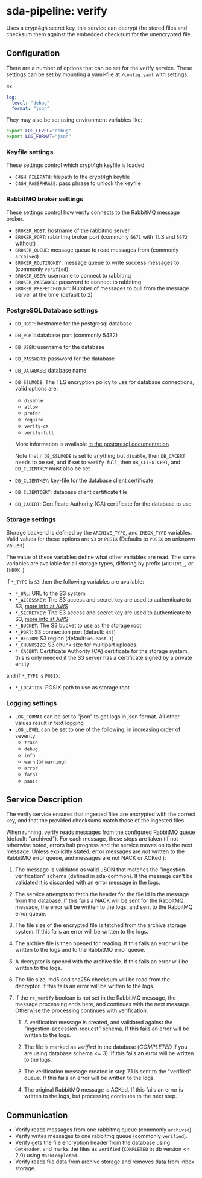 # sda-pipeline: verify

Uses a crypt4gh secret key, this service can decrypt the stored files and checksum them against the embedded checksum for the unencrypted file.

## Configuration

There are a number of options that can be set for the verify service.
These settings can be set by mounting a yaml-file at `/config.yaml` with settings.

ex.

```yaml
log:
  level: "debug"
  format: "json"
```

They may also be set using environment variables like:

```bash
export LOG_LEVEL="debug"
export LOG_FORMAT="json"
```

### Keyfile settings

These settings control which crypt4gh keyfile is loaded.

- `C4GH_FILEPATH`: filepath to the crypt4gh keyfile
- `C4GH_PASSPHRASE`: pass phrase to unlock the keyfile

### RabbitMQ broker settings

These settings control how verify connects to the RabbitMQ message broker.

- `BROKER_HOST`: hostname of the rabbitmq server
- `BROKER_PORT`: rabbitmq broker port (commonly `5671` with TLS and `5672` without)
- `BROKER_QUEUE`: message queue to read messages from (commonly `archived`)
- `BROKER_ROUTINGKEY`: message queue to write success messages to (commonly `verified`)
- `BROKER_USER`: username to connect to rabbitmq
- `BROKER_PASSWORD`: password to connect to rabbitmq
- `BROKER_PREFETCHCOUNT`: Number of messages to pull from the message server at the time (default to 2)

### PostgreSQL Database settings

- `DB_HOST`: hostname for the postgresql database
- `DB_PORT`: database port (commonly 5432)
- `DB_USER`: username for the database
- `DB_PASSWORD`: password for the database
- `DB_DATABASE`: database name
- `DB_SSLMODE`: The TLS encryption policy to use for database connections, valid options are:
  - `disable`
  - `allow`
  - `prefer`
  - `require`
  - `verify-ca`
  - `verify-full`

   More information is available
   [in the postgresql documentation](https://www.postgresql.org/docs/current/libpq-ssl.html#LIBPQ-SSL-PROTECTION)

   Note that if `DB_SSLMODE` is set to anything but `disable`, then `DB_CACERT` needs to be set,
   and if set to `verify-full`, then `DB_CLIENTCERT`, and `DB_CLIENTKEY` must also be set

- `DB_CLIENTKEY`: key-file for the database client certificate
- `DB_CLIENTCERT`: database client certificate file
- `DB_CACERT`: Certificate Authority (CA) certificate for the database to use

### Storage settings

Storage backend is defined by the `ARCHIVE_TYPE`, and `INBOX_TYPE` variables.
Valid values for these options are `S3` or `POSIX`
(Defaults to `POSIX` on unknown values).

The value of these variables define what other variables are read.
The same variables are available for all storage types, differing by prefix (`ARCHIVE_`, or  `INBOX_`)

if `*_TYPE` is `S3` then the following variables are available:

- `*_URL`: URL to the S3 system
- `*_ACCESSKEY`: The S3 access and secret key are used to authenticate to S3,
 [more info at AWS](https://docs.aws.amazon.com/general/latest/gr/aws-sec-cred-types.html#access-keys-and-secret-access-keys)
- `*_SECRETKEY`: The S3 access and secret key are used to authenticate to S3,
 [more info at AWS](https://docs.aws.amazon.com/general/latest/gr/aws-sec-cred-types.html#access-keys-and-secret-access-keys)
- `*_BUCKET`: The S3 bucket to use as the storage root
- `*_PORT`: S3 connection port (default: `443`)
- `*_REGION`: S3 region (default: `us-east-1`)
- `*_CHUNKSIZE`: S3 chunk size for multipart uploads.
- `*_CACERT`: Certificate Authority (CA) certificate for the storage system, this is only needed if the S3 server has a certificate signed by a private entity

and if `*_TYPE` is `POSIX`:

- `*_LOCATION`: POSIX path to use as storage root

### Logging settings

- `LOG_FORMAT` can be set to “json” to get logs in json format. All other values result in text logging
- `LOG_LEVEL` can be set to one of the following, in increasing order of severity:
  - `trace`
  - `debug`
  - `info`
  - `warn` (or `warning`)
  - `error`
  - `fatal`
  - `panic`

## Service Description

The verify service ensures that ingested files are encrypted with the correct key, and that the provided checksums match those of the ingested files.

When running, verify reads messages from the configured RabbitMQ queue (default: "archived").
For each message, these steps are taken (if not otherwise noted, errors halt progress and the service moves on to the next message.
Unless explicitly stated, error messages are *not* written to the RabbitMQ error queue, and messages are not NACK or ACKed.):

1. The message is validated as valid JSON that matches the "ingestion-verification" schema (defined in sda-common).
If the message can’t be validated it is discarded with an error message in the logs.

1. The service attempts to fetch the header for the file id in the message from the database.
If this fails a NACK will be sent for the RabbitMQ message, the error will be written to the logs, and sent to the RabbitMQ error queue.

1. The file size of the encrypted file is fetched from the archive storage system.
If this fails an error will be written to the logs.

1. The archive file is then opened for reading.
If this fails an error will be written to the logs and to the RabbitMQ error queue.

1. A decryptor is opened with the archive file.
If this fails an error will be written to the logs.

1. The file size, md5 and sha256 checksum will be read from the decryptor.
If this fails an error will be written to the logs.

1. If the `re_verify` boolean is not set in the RabbitMQ message, the message processing ends here, and continues with the next message.
Otherwise the processing continues with verification:

    1. A verification message is created, and validated against the "ingestion-accession-request" schema.
    If this fails an error will be written to the logs.

    1. The file is marked as *verified* in the database (*COMPLETED* if you are using database schema <= 3).
    If this fails an error will be written to the logs.

    1. The verification message created in step 7.1 is sent to the "verified" queue.
    If this fails an error will be written to the logs.

    1. The original RabbitMQ message is ACKed.
    If this fails an error is written to the logs, but processing continues to the next step.

## Communication

- Verify reads messages from one rabbitmq queue (commonly `archived`).
- Verify writes messages to one rabbitmq queue (commonly `verified`).
- Verify gets the file encryption header from the database using `GetHeader`,
and marks the files as `verified` (`COMPLETED` in db version <= 2.0) using `MarkCompleted`.
- Verify reads file data from archive storage and removes data from inbox storage.
